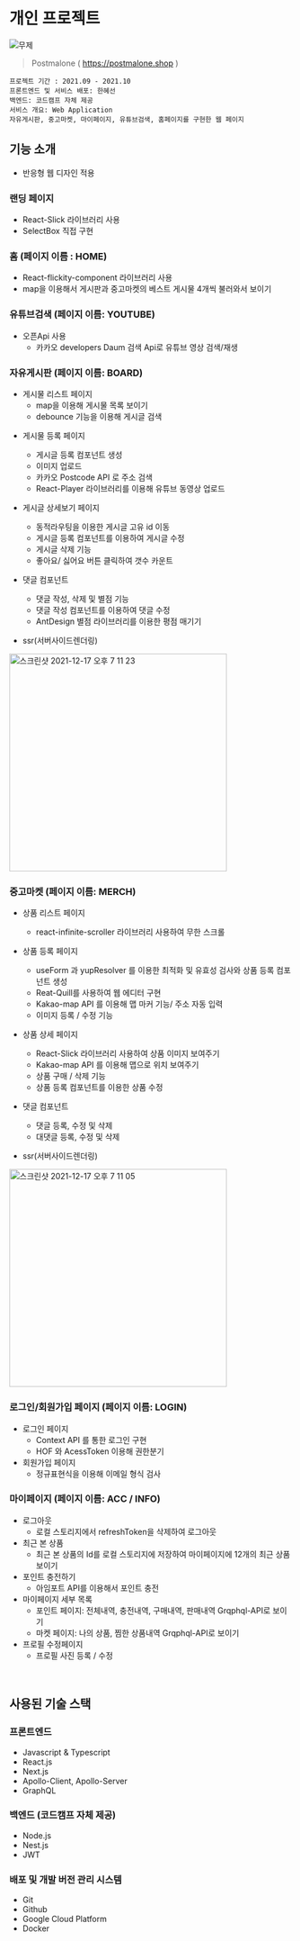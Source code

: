 
# 개인 프로젝트
![무제](https://user-images.githubusercontent.com/68494080/145347601-d61435b9-d7ac-4887-a6ae-282253502b7b.gif)

>Postmalone ( https://postmalone.shop )
```
프로젝트 기간 : 2021.09 - 2021.10
프론트엔드 및 서비스 배포: 한혜선
백엔드: 코드캠프 자체 제공
서비스 개요: Web Application
자유게시판, 중고마켓, 마이페이지, 유튜브검색, 홈페이지를 구현한 웹 페이지 
```
## 기능 소개
- 반응형 웹 디자인 적용
### 랜딩 페이지
- React-Slick 라이브러리 사용
- SelectBox 직접 구현

### 홈 (페이지 이름 : HOME)
* React-flickity-component 라이브러리 사용
* map을 이용해서 게시판과 중고마켓의 베스트 게시물 4개씩 불러와서 보이기

### 유튜브검색 (페이지 이름:  YOUTUBE)
- 오픈Api 사용
    - 카카오 developers Daum 검색 Api로 유튜브 영상 검색/재생

### 자유게시판 (페이지 이름: BOARD)
* 게시물 리스트 페이지
  * map을 이용해 게시물 목록 보이기
  * debounce 기능을 이용해 게시글 검색

- 게시물 등록 페이지 
  * 게시글 등록 컴포넌트 생성
  * 이미지 업로드 
  * 카카오 Postcode API 로 주소 검색 
  * React-Player 라이브러리를 이용해 유튜브 동영상 업로드
    
- 게시글 상세보기 페이지
  * 동적라우팅을 이용한 게시글 고유 id 이동
  * 게시글 등록 컴포넌트를 이용하여 게시글 수정
  * 게시글 삭제 기능
  * 좋아요/ 싫어요 버튼 클릭하여 갯수 카운트

- 댓글 컴포넌트
  * 댓글 작성, 삭제 및 별점 기능
  * 댓글 작성 컴포넌트를 이용하여 댓글 수정
  * AntDesign 별점 라이브러리를 이용한 평점 매기기

- ssr(서버사이드렌더링)
<img width="387" alt="스크린샷 2021-12-17 오후 7 11 23" src="https://user-images.githubusercontent.com/68494080/146528716-f0aab7ee-7567-41eb-a6a3-14378b569f17.png">

### 중고마켓 (페이지 이름: MERCH)
- 상품 리스트 페이지
    - react-infinite-scroller 라이브러리 사용하여 무한 스크롤
    
- 상품 등록 페이지
  - useForm 과 yupResolver 를 이용한 최적화 및 유효성 검사와 상품 등록 컴포넌트 생성
  - Reat-Quill를 사용하여 웹 에디터 구현
  - Kakao-map API 를 이용해 맵 마커 기능/ 주소 자동 입력
  - 이미지 등록 / 수정 기능 

- 상품 상세 페이지
  - React-Slick 라이브러리 사용하여 상품 이미지 보여주기
  - Kakao-map API 를 이용해 맵으로 위치 보여주기
  - 상품 구매 / 삭제 기능
  - 상품 등록 컴포넌트를 이용한 상품 수정

- 댓글 컴포넌트
  - 댓글 등록, 수정 및 삭제 
  - 대댓글 등록, 수정 및 삭제

- ssr(서버사이드렌더링)
<img width="387" alt="스크린샷 2021-12-17 오후 7 11 05" src="https://user-images.githubusercontent.com/68494080/146529029-ebfa5092-e9bf-4a9d-b5cc-e9ef1a24e2f9.png">

### 로그인/회원가입 페이지 (페이지 이름: LOGIN)
- 로그인 페이지
  - Context API 를 통한 로그인 구현
  - HOF 와 AcessToken 이용해 권한분기
- 회원가입 페이지
  - 정규표현식을 이용해 이메일 형식 검사

### 마이페이지 (페이지 이름: ACC / INFO)
- 로그아웃
  - 로컬 스토리지에서 refreshToken을 삭제하여 로그아웃  
- 최근 본 상품  
  - 최근 본 상품의 Id를 로컬 스토리지에 저장하여 마이페이지에 12개의 최근 상품 보이기
- 포인트 충전하기
  - 아임포트 API를 이용해서 포인트 충전
- 마이페이지 세부 목록
    - 포인트 페이지: 전체내역, 충전내역, 구매내역, 판매내역 Grqphql-API로 보이기
    - 마켓 페이지: 나의 상품, 찜한 상품내역 Grqphql-API로 보이기 
- 프로필 수정페이지
    - 프로필 사진 등록 / 수정 

</br>

## 사용된 기술 스택
### 프론트엔드
- Javascript & Typescript
- React.js
- Next.js
- Apollo-Client, Apollo-Server
- GraphQL
### 백엔드 (코드캠프 자체 제공)
- Node.js
- Nest.js
- JWT
### 배포 및 개발 버전 관리 시스템
- Git
- Github
- Google Cloud Platform
- Docker
